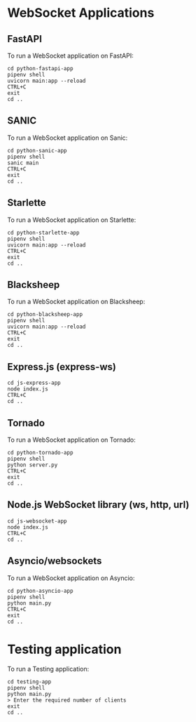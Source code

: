 # WebSocket Applications
## FastAPI
To run a WebSocket application on FastAPI:
```
cd python-fastapi-app
pipenv shell
uvicorn main:app --reload
CTRL+C
exit
cd ..
```
## SANIC
To run a WebSocket application on Sanic:
```
cd python-sanic-app
pipenv shell
sanic main
CTRL+C
exit
cd ..
```
## Starlette
To run a WebSocket application on Starlette:
```
cd python-starlette-app
pipenv shell
uvicorn main:app --reload
CTRL+C
exit
cd ..
```
## Blacksheep
To run a WebSocket application on Blacksheep:
```
cd python-blacksheep-app
pipenv shell
uvicorn main:app --reload
CTRL+C
exit
cd ..
```
## Express.js (express-ws)
```
cd js-express-app
node index.js
CTRL+C
cd ..
```
## Tornado
To run a WebSocket application on Tornado:
```
cd python-tornado-app
pipenv shell
python server.py
CTRL+C
exit
cd ..
```
## Node.js WebSocket library (ws, http, url)
```
cd js-websocket-app
node index.js
CTRL+C
cd ..
```
## Asyncio/websockets
To run a WebSocket application on Asyncio:
```
cd python-asyncio-app
pipenv shell
python main.py
CTRL+C
exit
cd ..
```

# Testing application
To run a Testing application:
```
cd testing-app
pipenv shell
python main.py
> Enter the required number of clients
exit
cd ..
```